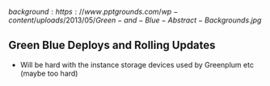 $background:https://www.pptgrounds.com/wp-content/uploads/2013/05/Green-and-Blue-Abstract-Backgrounds.jpg$
## Green Blue Deploys and Rolling Updates

- Will be hard with the instance storage devices used by Greenplum etc (maybe too hard)
